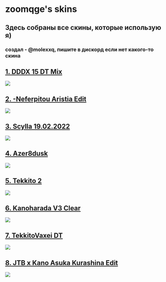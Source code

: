 # zoomqge's skins

## Здесь собраны все скины, которые использую я)

### создал - @molexxq, пишите в дискорд если нет какого-то скина

## [1. DDDX 15 DT Mix](https://mega.nz/file/zcwSBbiL#33h5hgaWOC80hEoGiC5AwvsuH6-gijg3IpqnY1j425A)

![](https://osu.ppy.sh/ss/18686440/bfe5)

## [2. -Neferpitou Aristia Edit](https://mega.nz/file/OZA1UbBZ#aybLqbYLzeNpU5AW-5_77ez1jzrFr2S_soX_6LhuQ38)

![](https://sun3-20.userapi.com/impg/PNrSMFwA4_EsLcABv2JE9skPRtRYIEg8QIx8nw/5w4SoXkuKY4.jpg?size=1920x1080&quality=96&sign=65fbf179be057ab70cbf0660ae704171&type=album)

## [3. Scylla 19.02.2022](https://mega.nz/file/nIQUGS5K#vB3awsfe1dXshjgSVorIMJolTCuuEsDsvhouV3qaX5A)

![](https://sun3-20.userapi.com/impg/67FgV8g_DS0jdbpMCs4Z8KnO31Mo5B6fuc7EPw/LkYr7xEsiZg.jpg?size=1920x1080&quality=96&sign=4361df45258fee4e1d334db39b296dd9&type=album)

## [4. Azer8dusk](https://mega.nz/file/zUwCAKhb#wmPP08eLuSa7G7_Q7r8reM6Ey2UEM8fNx1MpfYQAk7M)

![](https://sun9-69.userapi.com/impg/n7yfu_3FRskm2SNkWhdb6JyaKqeLmdsYXg6nFA/u4PPWsEgCms.jpg?size=1920x1080&quality=96&sign=7c51556837b0b1e86b8e3cc01ab70bba&type=album)

## [5. Tekkito 2](https://mega.nz/file/TQJQ2ZJI#EMrg8I5vhgf8vFE8aqaW8EJxj8VZoA0R0ohXEGiJ8eo)

![](https://sun9-74.userapi.com/impg/87Ktl8nuHOwu3e7kn43yTG1SdRQoQMj7PPrQWg/NOfLMNUgFY4.jpg?size=1920x1080&quality=96&sign=49c564afca42fce46c3efd7d5483ce9e&type=album)

## [6. Kanoharada V3 Clear](https://mega.nz/file/TQJQ2ZJI#EMrg8I5vhgf8vFE8aqaW8EJxj8VZoA0R0ohXEGiJ8eo)

![](https://sun9-46.userapi.com/impg/OhRSnLGwEqUAod7yECjRWRJ4ckSBcTNbtVG8Mw/qMJjK_a_-88.jpg?size=1920x1080&quality=96&sign=8db30a9afc67a04d65e2fe510bc57603&type=album)

## [7. TekkitoVaxei DT](https://mega.nz/file/TQJQ2ZJI#EMrg8I5vhgf8vFE8aqaW8EJxj8VZoA0R0ohXEGiJ8eo)

![](https://sun3-24.userapi.com/impg/3mA9WG667jIpJbE-788Z31DceYAiXFKnbBQkZA/XBqAoH1d5XY.jpg?size=1920x1080&quality=96&sign=d974992fa7e362590323075242d91ab2&type=album)

## [8. JTB x Kano  Asuka Kurashina Edit](https://mega.nz/file/TQJQ2ZJI#EMrg8I5vhgf8vFE8aqaW8EJxj8VZoA0R0ohXEGiJ8eo)

![](http://osu.ppy.sh/ss/18686434/9743)
